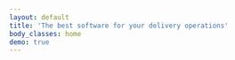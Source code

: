 ```yaml
---
layout: default
title: 'The best software for your delivery operations'
body_classes: home
demo: true
---
```

<script>

var lang;

if (window.navigator.languages) {
    lang = window.navigator.languages[0].split('-')[0] 
} else {
    lang = window.navigator.userLanguage || window.navigator.language || window.navigator.browserLanguage ||window.navigator.systemLanguage;
}

lang = ['en', 'fr'].indexOf(lang) > -1 ? lang: 'en';
window.location.href = '/'+lang+'/';   

</script>